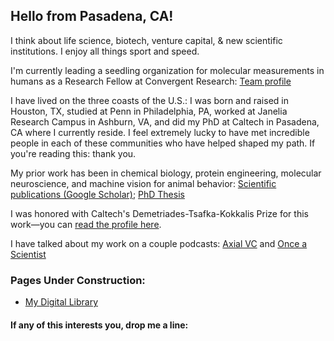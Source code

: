 <!DOCTYPE html>
<html lang="en">
<head>
    <meta charset="UTF-8">
    <title>Anand Muthusamy</title>
    <link rel="stylesheet" href="https://cdnjs.cloudflare.com/ajax/libs/font-awesome/6.5.1/css/all.min.css">
    <style>
        .social-icons a {
            font-size: 24px;
            text-decoration: none;
            margin-right: 10px;
        }
        .social-icons .fa-twitter { color: #1DA1F2; }
        .social-icons .fa-linkedin { color: #0077B5; }
        .social-icons .fa-instagram { color: #E1306C; }
        .social-icons a:hover { opacity: 0.7; }
    </style>
</head>
<body>

<h2>Hello from Pasadena, CA!</h2>

<p>I think about life science, biotech, venture capital, & new scientific institutions. I enjoy all things sport and speed.</p>

<p>I'm currently leading a seedling organization for molecular measurements in humans as a Research Fellow at Convergent Research: 
    <a href="https://www.convergentresearch.org/team">Team profile</a>
</p>

<p>I have lived on the three coasts of the U.S.: I was born and raised in Houston, TX, studied at Penn in Philadelphia, PA, worked at Janelia Research Campus in Ashburn, VA, and did my PhD at Caltech in Pasadena, CA where I currently reside. I feel extremely lucky to have met incredible people in each of these communities who have helped shaped my path. If you're reading this: thank you.</p>

<p>My prior work has been in chemical biology, protein engineering, molecular neuroscience, and machine vision for animal behavior:
    <a href="https://scholar.google.com/citations?user=X-R_erYAAAAJ&hl=en&oi=ao">Scientific publications (Google Scholar)</a>;
    <a href="https://thesis.library.caltech.edu/16494/">PhD Thesis</a>
</p>

<p>I was honored with Caltech's Demetriades-Tsafka-Kokkalis Prize for this work—you can 
    <a href="https://demetriades.caltech.edu/winners.html">read the profile here</a>.
</p>

<p>I have talked about my work on a couple podcasts: 
    <a href="https://www.youtube.com/watch?v=TQpa-MCn03w">Axial VC</a> and 
    <a href="https://podcasts.apple.com/us/podcast/83-anand-muthusamy-convergent-research-fellow-on-going/id1505716027?i=1000649828719">Once a Scientist</a>
</p>

<h3>Pages Under Construction:</h3>
<ul>
    <li><a href="my-library.html">My Digital Library</a></li>
</ul>

<h4>If any of this interests you, drop me a line:</h4>

<div class="social-icons">
    <a href="https://x.com/mu_anand" target="_blank"><i class="fab fa-twitter"></i></a>
    <a href="https://www.linkedin.com/in/anand-muthusamy-486a7448/" target="_blank"><i class="fab fa-linkedin"></i></a>
    <a href="https://www.instagram.com/anand.muthusamy/" target="_blank"><i class="fab fa-instagram"></i></a>
</div>


</body>
</html>
